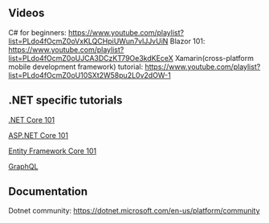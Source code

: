 ## Videos

C# for beginners: https://www.youtube.com/playlist?list=PLdo4fOcmZ0oVxKLQCHpiUWun7vlJJvUiN
Blazor 101: https://www.youtube.com/playlist?list=PLdo4fOcmZ0oUJCA3DCzKT79Oe3kdKEceX
Xamarin(cross-platform mobile development framework) tutorial: https://www.youtube.com/playlist?list=PLdo4fOcmZ0oU10SXt2W58pu2L0v2dOW-1

## .NET specific tutorials

[.NET Core 101](https://learn.microsoft.com/en-us/shows/net-core-101/?wt.mc_id=educationaldotnet-c9-scottha)

[ASP.NET Core 101](https://learn.microsoft.com/en-us/shows/aspnet-core-101/?wt.mc_id=educationaspnet-c9-niner)

[Entity Framework Core 101](https://learn.microsoft.com/en-us/shows/entity-framework-core-101/?wt.mc_id=educationalef-c9-niner)

[GraphQL](https://youtu.be/4k3WzW2ZdXs)

## Documentation

Dotnet community: https://dotnet.microsoft.com/en-us/platform/community
